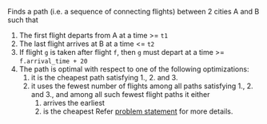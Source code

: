 Finds a path (i.e. a sequence of connecting flights) between 2 cities A and B such that
  1. The first flight departs from A at a time >= `t1`
  2. The last flight arrives at B at a time <= `t2`
  3. If flight `g` is taken after flight `f`, then `g` must depart at a time >= `f.arrival_time + 20`
  4. The path is optimal with respect to one of the following optimizations:
     1. it is the cheapest path satisfying 1., 2. and 3.
     2. it uses the fewest number of flights among all paths satisfying 1., 2. and 3., and among all such fewest flight paths it either
        1. arrives the earliest
        2. is the cheapest
Refer [problem statement](https://github.com/ayaandroid/COL106-assignments/blob/main/A5/COL106_A5.pdf) for more details.
